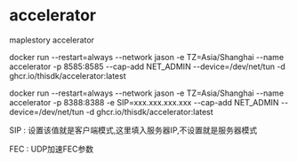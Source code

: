 # accelerator
maplestory accelerator

docker run --restart=always --network jason -e TZ=Asia/Shanghai --name accelerator -p 8585:8585 --cap-add NET_ADMIN --device=/dev/net/tun -d ghcr.io/thisdk/accelerator:latest

docker run --restart=always --network jason -e TZ=Asia/Shanghai --name accelerator -p 8388:8388 -e SIP=xxx.xxx.xxx.xxx --cap-add NET_ADMIN --device=/dev/net/tun -d ghcr.io/thisdk/accelerator:latest

SIP : 设置该值就是客户端模式,这里填入服务器IP,不设置就是服务器模式

FEC : UDP加速FEC参数
